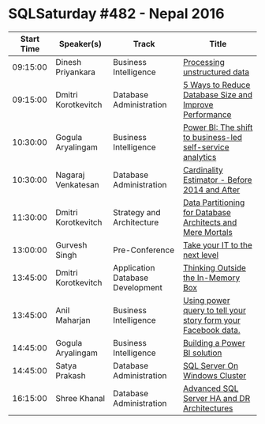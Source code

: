 # SQLSaturday #482 - Nepal 2016
Start Time|Speaker(s)|Track|Title
---|---|---|---
09:15:00|Dinesh Priyankara|Business Intelligence |[Processing unstructured data](42610.md)
09:15:00|Dmitri Korotkevitch|Database Administration |[5 Ways to Reduce Database Size and Improve Performance](45889.md)
10:30:00|Gogula Aryalingam|Business Intelligence |[Power BI: The shift to business-led self-service analytics](45731.md)
10:30:00|Nagaraj Venkatesan|Database Administration |[Cardinality Estimator - Before 2014 and After](46369.md)
11:30:00|Dmitri Korotkevitch|Strategy and Architecture|[Data Partitioning for Database Architects and Mere Mortals](45888.md)
13:00:00|Gurvesh Singh|Pre-Conference|[Take your IT to the next level](45935.md)
13:45:00|Dmitri Korotkevitch|Application  Database Development|[Thinking Outside the In-Memory Box](45890.md)
13:45:00|Anil Maharjan|Business Intelligence |[Using power query to tell your story form your Facebook data.](45926.md)
14:45:00|Gogula Aryalingam|Business Intelligence |[Building a Power BI solution](44431.md)
14:45:00|Satya Prakash|Database Administration |[SQL Server On Windows Cluster](48525.md)
16:15:00|Shree Khanal|Database Administration |[Advanced SQL Server HA and DR Architectures](46597.md)
